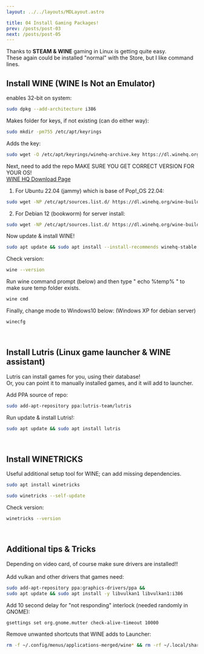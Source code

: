 ```yaml
---
layout: ../../layouts/MDLayout.astro

title: 04 Install Gaming Packages!
prev: /posts/post-03
next: /posts/post-05
---
```



Thanks to **STEAM & WINE** gaming in Linux is getting quite easy.<br>
These again could be installed "normal" with the Store, but I like command lines.

## Install WINE (WINE Is Not an Emulator)

enables 32-bit on system:
```sh
sudo dpkg --add-architecture i386
```
Makes folder for keys, if not existing (can do either way):
```sh
sudo mkdir -pm755 /etc/apt/keyrings
```
Adds the key:
```sh
sudo wget -O /etc/apt/keyrings/winehq-archive.key https://dl.winehq.org/wine-builds/winehq.key
```
Next, need to add the repo MAKE SURE YOU GET CORRECT VERSION FOR YOUR OS!<br>
[WINE HQ Download Page](https://wiki.winehq.org/Download) <br>

1. For Ubuntu 22.04 (jammy) which is base of Pop!_OS 22.04:
```sh
sudo wget -NP /etc/apt/sources.list.d/ https://dl.winehq.org/wine-builds/ubuntu/dists/jammy/winehq-jammy.sources
```
2. For Debian 12 (bookworm) for server install:
```sh
sudo wget -NP /etc/apt/sources.list.d/ https://dl.winehq.org/wine-builds/debian/dists/bookworm/winehq-bookworm.sources
```
Now update & install WINE!
```sh
sudo apt update && sudo apt install --install-recommends winehq-stable
```
Check version:
```sh
wine --version
```
Run wine command prompt (below) and then type " echo %temp% " to make sure temp folder exists.
```sh
wine cmd
```
Finally, change mode to Windows10 below: (Windows XP for debian server)
```sh
winecfg
```
<br>


## Install Lutris (Linux game launcher & WINE assistant)
Lutris can install games for you, using their database!<br>
Or, you can point it to manually installed games, and it will add to launcher.

Add PPA source of repo:
```sh
sudo add-apt-repository ppa:lutris-team/lutris
```
Run update & install Lutris!:
```sh
sudo apt update && sudo apt install lutris
```
<br>


## Install WINETRICKS
Useful additional setup tool for WINE; can add missing dependencies.
```sh
sudo apt install winetricks
```
```sh
sudo winetricks --self-update
```
Check version:
```sh
winetricks --version
```
<br>


## Additional tips & Tricks
Depending on video card, of course make sure drivers are installed!!<br><br>
Add vulkan and other drivers that games need:
```sh
sudo add-apt-repository ppa:graphics-drivers/ppa && 
sudo apt update && sudo apt install -y libvulkan1 libvulkan1:i386
```
Add 10 second delay for "not responding" interlock (needed randomly in GNOME):
```sh
gsettings set org.gnome.mutter check-alive-timeout 10000
```
Remove unwanted shortcuts that WINE adds to Launcher:
```sh
rm -f ~/.config/menus/applications-merged/wine* && rm -rf ~/.local/share/applications/wine
```